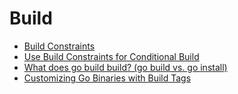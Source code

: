 # Build

* [Build Constraints](https://godoc.org/go/build#hdr-Build_Constraints)
* [Use Build Constraints for Conditional Build](https://github.com/northbright/Notes/blob/master/Golang/build/use-build-constraints-for-conditional-build.md)
* [What does go build build? (go build vs. go install)](https://stackoverflow.com/questions/30612611/what-does-go-build-build-go-build-vs-go-install)
* [Customizing Go Binaries with Build Tags](https://www.digitalocean.com/community/tutorials/customizing-go-binaries-with-build-tags)
